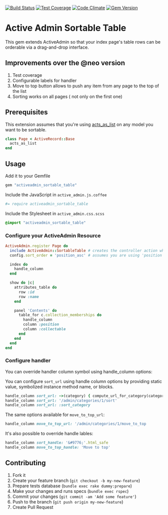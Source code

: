 [![Build Status](https://travis-ci.org/bolshakov/activeadmin_sortable_table.svg?branch=master)](https://travis-ci.org/bolshakov/activeadmin_sortable_table)
[![Test Coverage](https://codeclimate.com/github/bolshakov/activeadmin_sortable_table/badges/coverage.svg)](https://codeclimate.com/github/bolshakov/activeadmin_sortable_table/coverage)
[![Code Climate](https://codeclimate.com/github/bolshakov/activeadmin_sortable_table/badges/gpa.svg)](https://codeclimate.com/github/bolshakov/activeadmin_sortable_table)
[![Gem Version](https://badge.fury.io/rb/activeadmin_sortable_table.svg)](http://badge.fury.io/rb/activeadmin_sortable_table)

# Active Admin Sortable Table

This gem extends ActiveAdmin so that your index page's table rows can be
orderable via a drag-and-drop interface.

## Improvements over the @neo version

1. Test coverage 
2. Configurable labels for handler 
3. Move to top button allows to push any item from any page to the top of the list
4. Sorting works on all pages ( not only on the first one)

## Prerequisites

This extension assumes that you're using [acts_as_list](https://github.com/swanandp/acts_as_list) on any model you want to be sortable.

```ruby
class Page < ActiveRecord::Base
  acts_as_list
end
```

## Usage

Add it to your Gemfile

```ruby
gem "activeadmin_sortable_table"
```

Include the JavaScript in `active_admin.js.coffee`

```coffeescript
#= require activeadmin_sortable_table
```

Include the Stylesheet in `active_admin.css.scss`

```scss
@import "activeadmin_sortable_table"
```

### Configure your ActiveAdmin Resource

```ruby
ActiveAdmin.register Page do
  include ActiveAdmin::SortableTable # creates the controller action which handles the sorting
  config.sort_order = 'position_asc' # assumes you are using 'position' for your acts_as_list column

  index do
    handle_column 
  end

  show do |c|
    attributes_table do
      row :id
      row :name
    end

    panel 'Contents' do
      table_for c.collection_memberships do
        handle_column
        column :position
        column :collectable
      end
    end
  end
end
```

### Configure handler

You can override handler column symbol using handle_column options:

You can configure `sort_url` using handle column options by providing static value, symbolized instance method name, or blocks. 

```ruby
handle_column sort_url: ->(category) { compute_url_for_category(category) }  
handle_column sort_url: '/admin/categories/1/sort'
handle_column sort_url: :sort_category  
```

The same options available for `move_to_top_url`:

```ruby
handle_column move_to_top_url: '/admin/categories/1/move_to_top
```

It's also possible to override handle lables:

```ruby
handle_column sort_handle: '&#9776;'.html_safe
handle_column move_to_top_handle: 'Move to top'
```

## Contributing

1. Fork it
2. Create your feature branch (`git checkout -b my-new-feature`)
3. Prepare tests database (`bundle exec rake dummy:prepare`)
4. Make your changes and runs specs (`bundle exec rspec`)
5. Commit your changes (`git commit -am 'Add some feature'`)
6. Push to the branch (`git push origin my-new-feature`)
7. Create Pull Request

